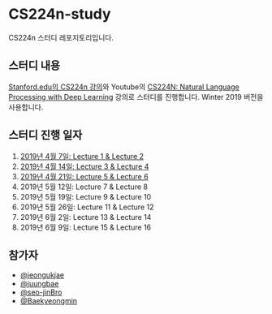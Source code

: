 # CS224n-study

CS224n 스터디 레포지토리입니다.

## 스터디 내용

[Stanford.edu의 CS224n 강의](http://web.stanford.edu/class/cs224n/)와 Youtube의 [CS224N: Natural Language Processing with Deep Learning](https://www.youtube.com/playlist?list=PLoROMvodv4rOhcuXMZkNm7j3fVwBBY42z) 강의로 스터디를 진행합니다. Winter 2019 버전을 사용합니다.

## 스터디 진행 일자

1. [2019년 4월 7일: Lecture 1 & Lecture 2](./studies/1.md)
2. [2019년 4월 14일: Lecture 3 & Lecture 4](./studies/2.md)
3. [2019년 4월 21일: Lecture 5 & Lecture 6](./studies/3.md)
4. 2019년 5월 12일: Lecture 7 & Lecture 8
5. 2019년 5월 19일: Lecture 9 & Lecture 10
6. 2019년 5월 26일: Lecture 11 & Lecture 12
7. 2019년 6월 2일: Lecture 13 & Lecture 14
8. 2019년 6월 9일: Lecture 15 & Lecture 16

## 참가자

* [@jeongukjae](https://github.com/jeongukjae)
* [@juungbae](https://github.com/juungbae)
* [@seo-jinBro](https://github.com/seo-jinBro)
* [@Baekyeongmin](https://github.com/Baekyeongmin)

